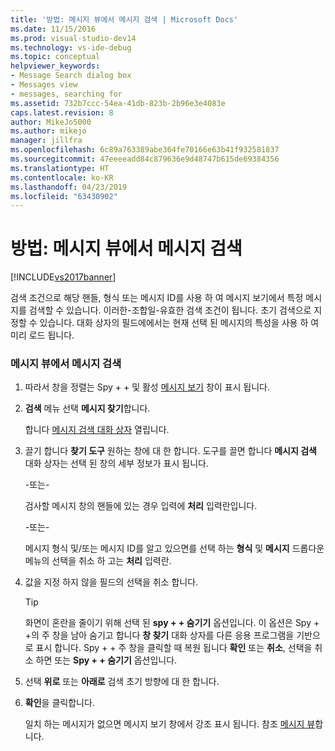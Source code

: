 ```yaml
---
title: '방법: 메시지 뷰에서 메시지 검색 | Microsoft Docs'
ms.date: 11/15/2016
ms.prod: visual-studio-dev14
ms.technology: vs-ide-debug
ms.topic: conceptual
helpviewer_keywords:
- Message Search dialog box
- Messages view
- messages, searching for
ms.assetid: 732b7ccc-54ea-41db-823b-2b96e3e4083e
caps.latest.revision: 8
author: MikeJo5000
ms.author: mikejo
manager: jillfra
ms.openlocfilehash: 6c89a763389abe364fe70166e63b41f932581837
ms.sourcegitcommit: 47eeeeadd84c879636e9d48747b615de69384356
ms.translationtype: HT
ms.contentlocale: ko-KR
ms.lasthandoff: 04/23/2019
ms.locfileid: "63430902"
---
```

# <a name="how-to-search-for-a-message-in-messages-view"></a>방법: 메시지 뷰에서 메시지 검색
[!INCLUDE[vs2017banner](../includes/vs2017banner.md)]

검색 조건으로 해당 핸들, 형식 또는 메시지 ID를 사용 하 여 메시지 보기에서 특정 메시지를 검색할 수 있습니다. 이러한-조합일-유효한 검색 조건이 됩니다. 초기 검색으로 지정할 수 있습니다. 대화 상자의 필드에에서는 현재 선택 된 메시지의 특성을 사용 하 여 미리 로드 됩니다.  
  
### <a name="to-search-for-a-message-in-messages-view"></a>메시지 뷰에서 메시지 검색  
  
1. 따라서 창을 정렬는 Spy + + 및 활성 [메시지 보기](../debugger/messages-view.md) 창이 표시 됩니다.  
  
2. **검색** 메뉴 선택 **메시지 찾기**합니다.  
  
    합니다 [메시지 검색 대화 상자](../debugger/message-search-dialog-box.md) 열립니다.  
  
3. 끌기 합니다 **찾기 도구** 원하는 창에 대 한 합니다. 도구를 끌면 합니다 **메시지 검색** 대화 상자는 선택 된 창의 세부 정보가 표시 됩니다.  
  
    -또는-  
  
    검사할 메시지 창의 핸들에 있는 경우 입력에 **처리** 입력란입니다.  
  
    -또는-  
  
    메시지 형식 및/또는 메시지 ID를 알고 있으면를 선택 하는 **형식** 및 **메시지** 드롭다운 메뉴의 선택을 취소 하 고는 **처리** 입력란.  
  
4. 값을 지정 하지 않을 필드의 선택을 취소 합니다.  
  
   > [!TIP]
   > 화면이 혼란을 줄이기 위해 선택 된 **spy + + 숨기기** 옵션입니다. 이 옵션은 Spy + +의 주 창을 남아 숨기고 합니다 **창 찾기** 대화 상자를 다른 응용 프로그램을 기반으로 표시 합니다. Spy + + 주 창을 클릭할 때 복원 됩니다 **확인** 또는 **취소**, 선택을 취소 하면 또는 **Spy + + 숨기기** 옵션입니다.  
  
5. 선택 **위로** 또는 **아래로** 검색 초기 방향에 대 한 합니다.  
  
6. **확인**을 클릭합니다.  
  
   일치 하는 메시지가 없으면 메시지 보기 창에서 강조 표시 됩니다. 참조 [메시지 뷰](../debugger/messages-view.md)합니다.
